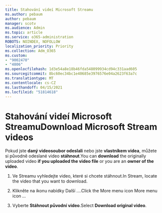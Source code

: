 ```yaml
---
title: Stahování videí Microsoft Streamu
ms.author: pebaum
author: pebaum
manager: scotv
ms.audience: Admin
ms.topic: article
ms.service: o365-administration
ROBOTS: NOINDEX, NOFOLLOW
localization_priority: Priority
ms.collection: Adm_O365
ms.custom:
- "9002470"
- "4806"
ms.openlocfilehash: 1d3e54a8e18b46fda548099934cd94c331aad605
ms.sourcegitcommit: 8bc60ec34bc1e40685e3976576e04a2623f63a7c
ms.translationtype: MT
ms.contentlocale: cs-CZ
ms.lasthandoff: 04/15/2021
ms.locfileid: "51814618"
---
```

# <a name="download-microsoft-stream-videos"></a><span data-ttu-id="d0340-102">Stahování videí Microsoft Streamu</span><span class="sxs-lookup"><span data-stu-id="d0340-102">Download Microsoft Stream videos</span></span>

<span data-ttu-id="d0340-103">Pokud jste **daný videosoubor odeslali** nebo jste **vlastníkem videa**, můžete si původně odeslané video **stáhnout**.</span><span class="sxs-lookup"><span data-stu-id="d0340-103">You can **download** the originally uploaded video **if you uploaded the video file** or you are an **owner of the video**.</span></span>

1. <span data-ttu-id="d0340-104">Ve Streamu vyhledejte video, které si chcete stáhnout.</span><span class="sxs-lookup"><span data-stu-id="d0340-104">In Stream, locate the video that you want to download.</span></span>

2. <span data-ttu-id="d0340-105">Klikněte na ikonu nabídky Další *...*.</span><span class="sxs-lookup"><span data-stu-id="d0340-105">Click the More menu icon More menu icon *...*</span></span>

3. <span data-ttu-id="d0340-106">Vyberte **Stáhnout původní video**.</span><span class="sxs-lookup"><span data-stu-id="d0340-106">Select **Download original video**.</span></span>

